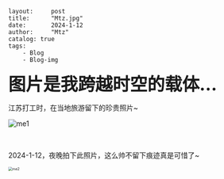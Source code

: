 

```
layout:     post
title:      "Mtz.jpg"
date:       2024-1-12
author:     "Mtz"
catalog: true
tags:
    - Blog
    - Blog-img
```

<span style="font-size: 2.5em; font-weight: bold;">图片是我跨越时空的载体...</span>



江苏打工时，在当地旅游留下的珍贵照片~



![me1](2024-1-12-life-4.assets/71d21ff4e306614923bb0.jpg)



<br/>

2024-1-12，夜晚拍下此照片，这么帅不留下痕迹真是可惜了~

<img src="https://telegraph-image-a8w.pages.dev/file/7dab0815f5d4c4c143107.jpg" alt="me2" style="zoom:50%;" />
